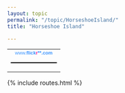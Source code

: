 ```yaml
---
layout: topic
permalink: "/topic/HorseshoeIsland/"
title: "Horseshoe Island"

---
```


<!-- Start of Flickr Badge -->
<style type="text/css">
#flickr_badge_source_txt {padding:0; font: 11px Arial, Helvetica, Sans serif; color:#666666;}
#flickr_badge_icon {display:block !important; margin:0 !important; border: 1px solid rgb(0, 0, 0) !important;}
#flickr_icon_td {padding:0 5px 0 0 !important;}
.flickr_badge_image {text-align:center !important;}
.flickr_badge_image img {border: 1px solid black !important;}
#flickr_www {display:block; padding:0 10px 0 10px !important; font: 11px Arial, Helvetica, Sans serif !important; color:#3993ff !important;}
#flickr_badge_uber_wrapper a:hover,
#flickr_badge_uber_wrapper a:link,
#flickr_badge_uber_wrapper a:active,
#flickr_badge_uber_wrapper a:visited {text-decoration:none !important; background:inherit !important;color:#3993ff;}
#flickr_badge_wrapper {background-color:#ffffff;border: solid 1px #000000}
#flickr_badge_source {padding:0 !important; font: 11px Arial, Helvetica, Sans serif !important; color:#666666 !important;}
</style>
<table id="flickr_badge_uber_wrapper" cellpadding="0" cellspacing="10" border="0"><tr><td><a href="http://www.flickr.com" id="flickr_www">www.<strong style="color:#3993ff">flick<span style="color:#ff1c92">r</span>**.com</a><table cellpadding="0" cellspacing="10" border="0" id="flickr_badge_wrapper">
<tr>
<script type="text/javascript" src="http://www.flickr.com/badge_code_v2.gne?count=5&display=random&size=m&layout=h&source=user_set&user=7856700%40N04&set=72157600187821582&context=in%2Fset-72157600187821582%2F"></script>
</tr>
</table>
</td></tr></table>
<!-- End of Flickr Badge -->

{% include routes.html %}
